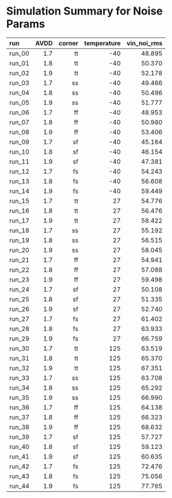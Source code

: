 # Simulation Summary for Noise Params

| run | AVDD | corner | temperature | vin_noi_rms |
| :-- | ---: | -----: | ----------: | ----------: |
| run_00 | 1.7 | tt | -40 | 48.895 |
| run_01 | 1.8 | tt | -40 | 50.370 |
| run_02 | 1.9 | tt | -40 | 52.178 |
| run_03 | 1.7 | ss | -40 | 49.466 |
| run_04 | 1.8 | ss | -40 | 50.496 |
| run_05 | 1.9 | ss | -40 | 51.777 |
| run_06 | 1.7 | ff | -40 | 48.953 |
| run_07 | 1.8 | ff | -40 | 50.980 |
| run_08 | 1.9 | ff | -40 | 53.406 |
| run_09 | 1.7 | sf | -40 | 45.164 |
| run_10 | 1.8 | sf | -40 | 46.154 |
| run_11 | 1.9 | sf | -40 | 47.381 |
| run_12 | 1.7 | fs | -40 | 54.243 |
| run_13 | 1.8 | fs | -40 | 56.608 |
| run_14 | 1.9 | fs | -40 | 59.449 |
| run_15 | 1.7 | tt | 27 | 54.776 |
| run_16 | 1.8 | tt | 27 | 56.476 |
| run_17 | 1.9 | tt | 27 | 58.422 |
| run_18 | 1.7 | ss | 27 | 55.192 |
| run_19 | 1.8 | ss | 27 | 56.515 |
| run_20 | 1.9 | ss | 27 | 58.045 |
| run_21 | 1.7 | ff | 27 | 54.941 |
| run_22 | 1.8 | ff | 27 | 57.088 |
| run_23 | 1.9 | ff | 27 | 59.498 |
| run_24 | 1.7 | sf | 27 | 50.108 |
| run_25 | 1.8 | sf | 27 | 51.335 |
| run_26 | 1.9 | sf | 27 | 52.740 |
| run_27 | 1.7 | fs | 27 | 61.402 |
| run_28 | 1.8 | fs | 27 | 63.933 |
| run_29 | 1.9 | fs | 27 | 66.759 |
| run_30 | 1.7 | tt | 125 | 63.519 |
| run_31 | 1.8 | tt | 125 | 65.370 |
| run_32 | 1.9 | tt | 125 | 67.351 |
| run_33 | 1.7 | ss | 125 | 63.708 |
| run_34 | 1.8 | ss | 125 | 65.292 |
| run_35 | 1.9 | ss | 125 | 66.990 |
| run_36 | 1.7 | ff | 125 | 64.138 |
| run_37 | 1.8 | ff | 125 | 66.323 |
| run_38 | 1.9 | ff | 125 | 68.632 |
| run_39 | 1.7 | sf | 125 | 57.727 |
| run_40 | 1.8 | sf | 125 | 59.123 |
| run_41 | 1.9 | sf | 125 | 60.635 |
| run_42 | 1.7 | fs | 125 | 72.476 |
| run_43 | 1.8 | fs | 125 | 75.056 |
| run_44 | 1.9 | fs | 125 | 77.765 |
